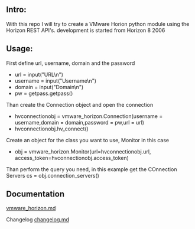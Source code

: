 Intro:
------
With this repo I will try to create a VMware Horion python module using the Horizon REST API's.
development is started from Horizon 8 2006


Usage:
------
First define url, username, domain and the password
* url = input("URL\n")
* username = input("Username\n")
* domain = input("Domain\n")
* pw = getpass.getpass()

Than create the Connection object and open the connection
* hvconnectionobj = vmware_horizon.Connection(username = username,domain = domain,password = pw,url = url)
* hvconnectionobj.hv_connect()

Create an object for the class you want to use, Monitor in this case
* obj = vmware_horizon.Monitor(url=hvconnectionobj.url, access_token=hvconnectionobj.access_token)

Than perform the query you need, in this example get the COnnection Servers
cs = obj.connection_servers()

Documentation
-------------
[vmware_horizon.md](vmware_horizon.md)

Changelog
[changelog.md](changelog.ms)